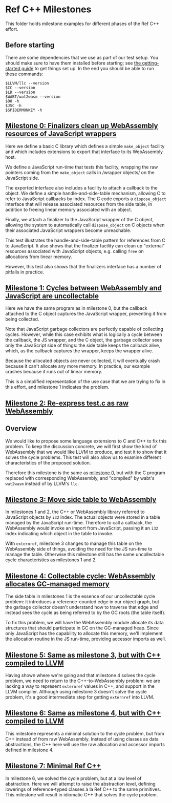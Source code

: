 # Ref C++ Milestones

This folder holds milestone examples for different phases of the Ref C++
effort.

## Before starting

There are some dependencies that we use as part of our test setup.  You
should make sure to have them installed before starting; see [the
getting-started guide](./getting-started.md) to get things set up.  In
the end you should be able to run these commands:

```
$LLVM/llc --version
$CC --version
$LD --version
$WABT/wat2wasm --version
$D8 -h
$JSC -h
$SPIDERMONKEY -h
```

## [Milestone 0: Finalizers clean up WebAssembly resources of JavaScript wrappers](./m0/)

Here we define a basic C library which defines a simple `make_object`
facility and which includes extensions to export that interface to its
WebAssembly host.

We define a JavaScript run-time that tests this facility, wrapping the
raw pointers coming from the `make_object` calls in /wrapper objects/ on
the JavaScript side.

The exported interface also includes a facility to attach a callback to
the object.  We define a simple handle-and-side-table mechanism,
allowing C to refer to JavaScript callbacks by index.  The C code
exports a `dispose_object` interface that will release associated
resources from the side table, in addition to freeing linear memory
associated with an object.

Finally, we attach a finalizer to the JavaScript wrapper of the C
object, allowing the system to automatically call `dispose_object` on C
objects when their associated JavaScript wrappers become unreachable.

This test illustrates the handle-and-side-table pattern for references
from C to JavaScript.  It also shows that the finalizer facility can
clean up "external" resources associated with JavaScript objects,
e.g. calling `free` on allocations from linear memory.

However, this test also shows that the finalizers interface has a number
of pitfalls in practice.

## [Milestone 1: Cycles between WebAssembly and JavaScript are uncollectable](./m1/)

Here we have the same program as in milestone 0, but the callback
attached to the C object captures the JavaScript wrapper, preventing it
from being collected.

Note that JavaScript garbage collectors are perfectly capable of
collecting cycles.  However, while this case exhibits what is logically
a cycle between the callback, the JS wrapper, and the C object, the
garbage collector sees only the JavaScript side of things: the side
table keeps the callback alive, which, as the callback captures the
wrapper, keeps the wrapper alive.

Because the allocated objects are never collected, it will eventually
crash because it can't allocate any more memory.  In practice, our
example crashes because it runs out of linear memory.

This is a simplified representation of the use case that we are trying
to fix in this effort, and milestone 1 indicates the problem.

## [Milestone 2: Re-express test.c as raw WebAssembly](./m2/)

## Overview

We would like to propose some language extensions to C and C++ to fix
this problem.  To keep the discussion concrete, we will first show the
kind of WebAssembly that we would like LLVM to produce, and test it to
show that it solves the cycle problems.  This test will also allow us to
examine different characteristics of the proposed solution.

Therefore this milestone is the same as [milestone 0](../m0/), but with
the C program replaced with corresponding WebAssembly, and "compiled" by
wabt's `wat2wasm` instead of by LLVM's `llc`.

## [Milestone 3: Move side table to WebAssembly](./m3/)

In milestones 1 and 2, the C++ or WebAssembly library referred to
JavaScript objects by `i32` index.  The actual objects were stored in a
table managed by the JavaScript run-time.  Therefore to call a callback,
the WebAssembly would invoke an import from JavaScript, passing it an
`i32` index indicating which object in the table to invoke.

With `externref`, milestone 3 changes to manage this table on the
WebAssembly side of things, avoiding the need for the JS run-time to
manage the table.  Otherwise this milestone still has the same
uncollectable cycle characteristics as milestones 1 and 2.

## [Milestone 4: Collectable cycle: WebAssembly allocates GC-managed memory](./m4/)

The side table in milestones 1 is the essence of our uncollectable cycle
problem: it introduces a reference-counted edge in our object graph, but
the garbage collector doesn't understand how to traverse that edge and
instead sees the cycle as being referred to by the GC roots (the table
itself).

To fix this problem, we will have the WebAssembly module allocate its
data structures that should participate in GC on the GC-managed heap.
Since only JavaScript has the capability to allocate this memory, we'll
implement the allocation routine in the JS run-time, providing accessor
imports as well.

## [Milestone 5: Same as milestone 3, but with C++ compiled to LLVM](./m5/)

Having shown where we're going and that milestone 4 solves the cycle
problem, we need to return to the C++-to-WebAssembly problem: we are
lacking a way to represent `externref` values in C++, and support in the
LLVM compiler.  Although using milestone 3 doesn't solve the cycle
problem, it's a good intermediate step for getting `externref` into
LLVM.

## [Milestone 6: Same as milestone 4, but with C++ compiled to LLVM](./m6/)

This milestone represents a minimal solution to the cycle problem, but
from C++ instead of from raw WebAssembly.  Instead of using classes as
data abstractions, the C++ here will use the raw allocation and accessor
imports defined in milestone 4.

## [Milestone 7: Minimal Ref C++](./m7/)

In milestone 6, we solved the cycle problem, but at a low level of
abstraction.  Here we will attempt to raise the abstraction level,
defining lowerings of reference-typed classes à la Ref C++ to the same
primitives.  This milestone will result in idiomatic C++ that solves the
cycle problem.
